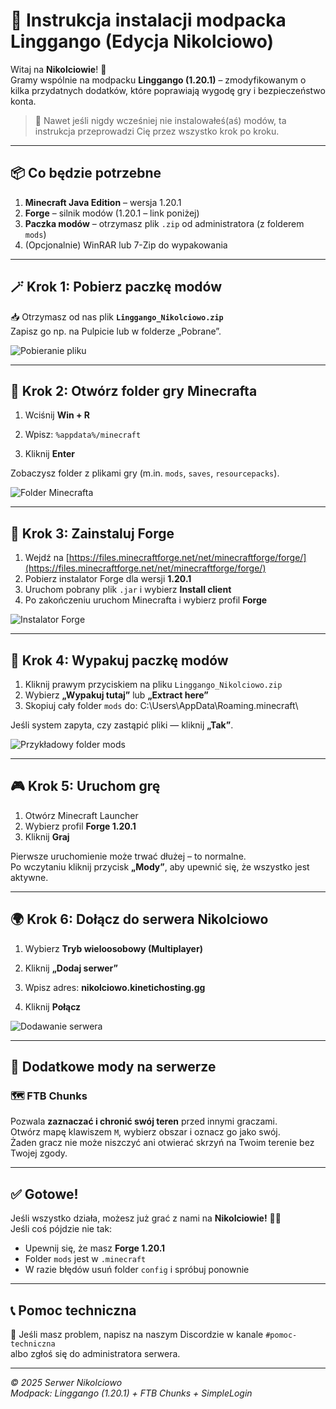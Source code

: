 # 🌿 Instrukcja instalacji modpacka Linggango (Edycja Nikolciowo)

Witaj na **Nikolciowie**! 🏡  
Gramy wspólnie na modpacku **Linggango (1.20.1)** – zmodyfikowanym o kilka przydatnych dodatków, które poprawiają wygodę gry i bezpieczeństwo konta.

> 🔧 Nawet jeśli nigdy wcześniej nie instalowałeś(aś) modów, ta instrukcja przeprowadzi Cię przez wszystko krok po kroku.

---

## 📦 Co będzie potrzebne

1. **Minecraft Java Edition** – wersja 1.20.1  
2. **Forge** – silnik modów (1.20.1 – link poniżej)  
3. **Paczka modów** – otrzymasz plik `.zip` od administratora (z folderem `mods`)  
4. (Opcjonalnie) WinRAR lub 7-Zip do wypakowania

---

## 🪄 Krok 1: Pobierz paczkę modów

📥 Otrzymasz od nas plik **`Linggango_Nikolciowo.zip`**  
Zapisz go np. na Pulpicie lub w folderze „Pobrane”.

![Pobieranie pliku](images/download.png)

---

## 📁 Krok 2: Otwórz folder gry Minecrafta

1. Wciśnij **Win + R**  
2. Wpisz:
`%appdata%/minecraft`


3. Kliknij **Enter**

Zobaczysz folder z plikami gry (m.in. `mods`, `saves`, `resourcepacks`).

![Folder Minecrafta](images/minecraft_folder.png)

---

## 🧩 Krok 3: Zainstaluj Forge

1. Wejdź na [https://files.minecraftforge.net/net/minecraftforge/forge/](https://files.minecraftforge.net/net/minecraftforge/forge/)
2. Pobierz instalator Forge dla wersji **1.20.1**
3. Uruchom pobrany plik `.jar` i wybierz **Install client**
4. Po zakończeniu uruchom Minecrafta i wybierz profil **Forge**

![Instalator Forge](images/forge_install.png)

---

## 📂 Krok 4: Wypakuj paczkę modów

1. Kliknij prawym przyciskiem na pliku `Linggango_Nikolciowo.zip`  
2. Wybierz **„Wypakuj tutaj”** lub **„Extract here”**
3. Skopiuj cały folder `mods` do:
C:\Users<TwojaNazwa>\AppData\Roaming.minecraft\



Jeśli system zapyta, czy zastąpić pliki — kliknij **„Tak”**.

![Przykładowy folder mods](images/mods_folder.png)

---

## 🎮 Krok 5: Uruchom grę

1. Otwórz Minecraft Launcher  
2. Wybierz profil **Forge 1.20.1**  
3. Kliknij **Graj**

Pierwsze uruchomienie może trwać dłużej – to normalne.  
Po wczytaniu kliknij przycisk **„Mody”**, aby upewnić się, że wszystko jest aktywne.

---

## 🌍 Krok 6: Dołącz do serwera Nikolciowo

1. Wybierz **Tryb wieloosobowy (Multiplayer)**  
2. Kliknij **„Dodaj serwer”**
3. Wpisz adres: **nikolciowo.kinetichosting.gg**


4. Kliknij **Połącz**

![Dodawanie serwera](images/server_add.png)

---

## 🧱 Dodatkowe mody na serwerze

### 🗺️ FTB Chunks
Pozwala **zaznaczać i chronić swój teren** przed innymi graczami.  
Otwórz mapę klawiszem `M`, wybierz obszar i oznacz go jako swój.  
Żaden gracz nie może niszczyć ani otwierać skrzyń na Twoim terenie bez Twojej zgody.

---

## ✅ Gotowe!

Jeśli wszystko działa, możesz już grać z nami na **Nikolciowie!** 🏡✨  
Jeśli coś pójdzie nie tak:
- Upewnij się, że masz **Forge 1.20.1**  
- Folder `mods` jest w `.minecraft`  
- W razie błędów usuń folder `config` i spróbuj ponownie

---

## 📞 Pomoc techniczna

💬 Jeśli masz problem, napisz na naszym Discordzie w kanale `#pomoc-techniczna`  
albo zgłoś się do administratora serwera.

---

_© 2025 Serwer Nikolciowo_  
_Modpack: Linggango (1.20.1) + FTB Chunks + SimpleLogin_
